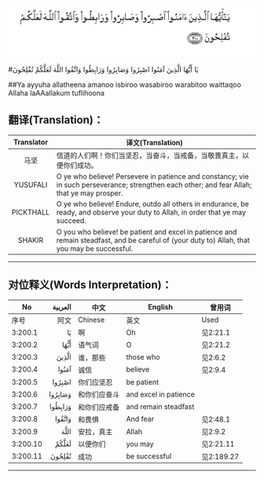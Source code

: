 ![003:200](images/003_200.gif)

#يَا أَيُّهَا الَّذِينَ آمَنُوا اصْبِرُوا وَصَابِرُوا وَرَابِطُوا وَاتَّقُوا اللَّهَ لَعَلَّكُمْ تُفْلِحُونَ 

##Ya ayyuha allatheena amanoo isbiroo wasabiroo warabitoo waittaqoo Allaha laAAallakum tuflihoona 

## 翻译(Translation)：

| Translator | 译文(Translation)                                            |
| :--------: | ------------------------------------------------------------ |
|    马坚    | 信道的人们啊！你们当坚忍，当奋斗，当戒备，当敬畏真主，以便你们成功。 |
|  YUSUFALI  | O ye who believe! Persevere in patience and constancy; vie in such perseverance; strengthen each other; and fear Allah; that ye may prosper. |
| PICKTHALL  | O ye who believe! Endure, outdo all others in endurance, be ready, and observe your duty to Allah, in order that ye may succeed. |
|   SHAKIR   | O you who believe! be patient and excel in patience and remain steadfast, and be careful of (your duty to) Allah, that you may be successful. |

---

## 对位释义(Words Interpretation)：

| No   | العربية | 中文    | English | 曾用词 |
| ---- | ------: | ------- | ------- | ------ |
| 序号 |    阿文 | Chinese | 英文    | Used   |
| 3:200.1  | يَا      | 啊           | Oh                    | 见2:21.1   |
| 3:200.2  | أَيُّهَا    | 语气词       | O                     | 见2:21.2   |
| 3:200.3  | الَّذِينَ   | 谁，那些     | those who             | 见2:6.2    |
| 3:200.4  | آمَنُوا   | 诚信         | believe               | 见2:9.4    |
| 3:200.5  | اصْبِرُوا  | 你们应坚忍   | be patient            |            |
| 3:200.6  | وَصَابِرُوا | 和你们应奋斗 | and excel in patience |            |
| 3:200.7  | وَرَابِطُوا | 和你们应戒备 | and remain steadfast  |            |
| 3:200.8  | وَاتَّقُوا  | 和畏惧       | And fear              | 见2:48.1   |
| 3:200.9  | اللَّهَ    | 安拉，真主   | Allah                 | 见2:9.2 |
| 3:200.10 | لَعَلَّكُمْ   | 以便你们     | you may               | 见2:21.11  |
| 3:200.11 | تُفْلِحُونَ  | 成功         | be successful         | 见2:189.27 |

---
